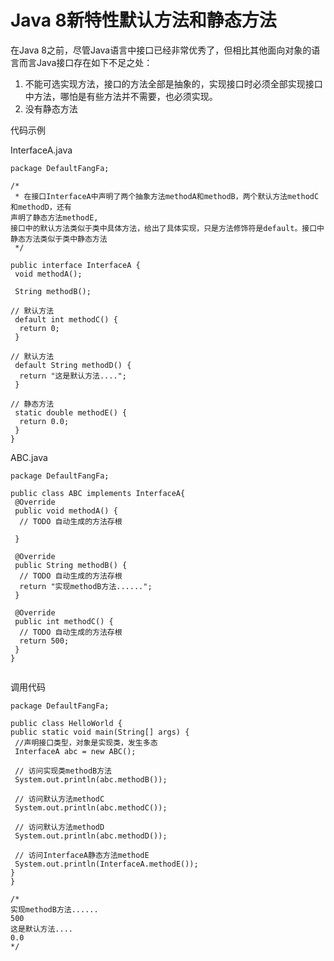 # Java 8新特性默认方法和静态方法

在Java 8之前，尽管Java语言中接口已经非常优秀了，但相比其他面向对象的语言而言Java接口存在如下不足之处：

01. 不能可选实现方法，接口的方法全部是抽象的，实现接口时必须全部实现接口中方法，哪怕是有些方法并不需要，也必须实现。
02. 没有静态方法


代码示例




InterfaceA.java
``` 
package DefaultFangFa;

/*
 * 在接口InterfaceA中声明了两个抽象方法methodA和methodB，两个默认方法methodC和methodD，还有
声明了静态方法methodE,
接口中的默认方法类似于类中具体方法，给出了具体实现，只是方法修饰符是default。接口中静态方法类似于类中静态方法
 */

public interface InterfaceA {
 void methodA();
 
 String methodB();
 
// 默认方法
 default int methodC() {
  return 0;
 }
 
// 默认方法
 default String methodD() {
  return "这是默认方法....";
 }
 
// 静态方法
 static double methodE() {
  return 0.0;
 }
}
```


ABC.java
```
package DefaultFangFa;

public class ABC implements InterfaceA{
 @Override
 public void methodA() {
  // TODO 自动生成的方法存根
  
 }
 
 @Override
 public String methodB() {
  // TODO 自动生成的方法存根
  return "实现methodB方法......";
 }
 
 @Override
 public int methodC() {
  // TODO 自动生成的方法存根
  return 500;
 }
}


```

调用代码
```
package DefaultFangFa;

public class HelloWorld {
public static void main(String[] args) {
 //声明接口类型，对象是实现类，发生多态
 InterfaceA abc = new ABC();
 
 // 访问实现类methodB方法
 System.out.println(abc.methodB());
 
 // 访问默认方法methodC
 System.out.println(abc.methodC());
 
 // 访问默认方法methodD
 System.out.println(abc.methodD());
 
 // 访问InterfaceA静态方法methodE
 System.out.println(InterfaceA.methodE());
}
}

/*
实现methodB方法......
500
这是默认方法....
0.0
*/
```